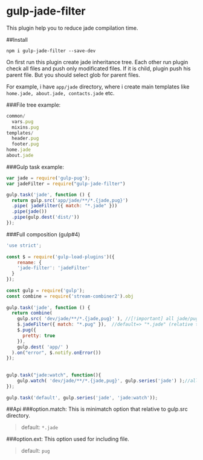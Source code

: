 # gulp-jade-filter

This plugin help you to reduce jade compilation time.

##Install
```
npm i gulp-jade-filter --save-dev
```
On first run this plugin create jade inheritance tree. Each other run plugin check all files and push only modificated files. If it is child, plugin push his parent file. But you should select glob for parent files.

For example, i have ```app/jade``` directory, where i create main templates like ```home.jade, about.jade, contacts.jade``` etc.

###File tree example:
```js
common/
  vars.pug
  mixins.pug
templates/
  header.pug
  footer.pug
home.jade
about.jade
```

###Gulp task example:
```js
var jade = require('gulp-pug');
var jadeFilter = require("gulp-jade-filter")

gulp.task('jade', function () {
  return gulp.src('app/jade/**/*.{jade,pug}')
  .pipe( jadeFilter({ match: "*.jade" }))
  .pipe(jade())
  .pipe(gulp.dest('dist/'))
});
```

###Full composition (gulp#4) 
```js
'use strict';
 
const $ = require('gulp-load-plugins')({
    rename: {
    'jade-filter': 'jadeFilter'
  }
});
 
const gulp = require('gulp');
const combine = require('stream-combiner2').obj
 
gulp.task('jade', function () {
  return combine(
    gulp.src( 'dev/jade/**/*.{jade,pug}' ), //[!important] all jade/pug files you have 
    $.jadeFilter({ match: "*.pug" }),  //default=> "*.jade" (relative to gulp.src) 
    $.pug({
      pretty: true
    }),
    gulp.dest( 'app/' )
  ).on("error", $.notify.onError())
});
 
 
gulp.task("jade:watch", function(){
    gulp.watch( 'dev/jade/**/*.{jade,pug}', gulp.series('jade') );//all jade/pug files you have 
});
 
gulp.task('default', gulp.series('jade', 'jade:watch'));
```

##Api
###option.match:
This is minimatch option that relative to gulp.src directory.

>default: ``*.jade``

###option.ext:
This option used for including file.

>default: ``pug``

